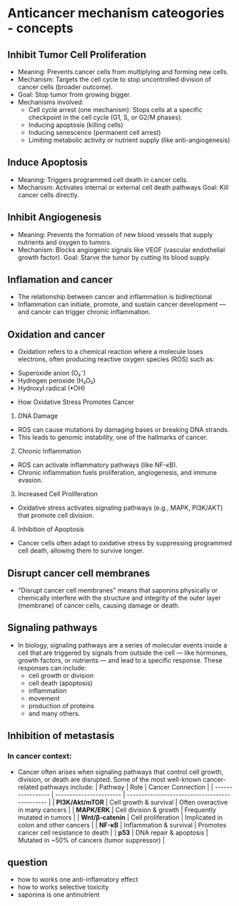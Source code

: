 # Anticancer mechanism cateogories - concepts 
## Inhibit Tumor Cell Proliferation
- Meaning: Prevents cancer cells from multiplying and forming new cells.
- Mechanism: Targets the cell cycle to stop uncontrolled division of cancer cells (broader outcome).
- Goal: Stop tumor from growing bigger.
- Mechanisms involved:
    - Cell cycle arrest (one mechanism): Stops cells at a specific checkpoint in the cell cycle (G1, S, or G2/M phases).
    - Inducing apoptosis (killing cells)
    - Inducing senescence (permanent cell arrest)
    - Limiting metabolic activity or nutrient supply (like anti-angiogenesis)

## Induce Apoptosis
- Meaning: Triggers programmed cell death in cancer cells.
- Mechanism: Activates internal or external cell death pathways
Goal: Kill cancer cells directly.

## Inhibit Angiogenesis
- Meaning: Prevents the formation of new blood vessels that supply nutrients and oxygen to tumors.
- Mechanism: Blocks angiogenic signals like VEGF (vascular endothelial growth factor).
Goal: Starve the tumor by cutting its blood supply.

## Inflamation and cancer 
- The relationship between cancer and inflammation is bidirectional
- Inflammation can initiate, promote, and sustain cancer development — and cancer can trigger chronic inflammation.

## Oxidation and cancer
* Oxidation refers to a chemical reaction where a molecule loses electrons, often producing reactive oxygen species (ROS) such as:
- Superoxide anion (O₂⁻)
- Hydrogen peroxide (H₂O₂)
- Hydroxyl radical (•OH)

* How Oxidative Stress Promotes Cancer
1. DNA Damage
- ROS can cause mutations by damaging bases or breaking DNA strands.
- This leads to genomic instability, one of the hallmarks of cancer.

2. Chronic Inflammation
- ROS can activate inflammatory pathways (like NF-κB).
- Chronic inflammation fuels proliferation, angiogenesis, and immune evasion.

3. Increased Cell Proliferation
- Oxidative stress activates signaling pathways (e.g., MAPK, PI3K/AKT) that promote cell division.
4. Inhibition of Apoptosis
- Cancer cells often adapt to oxidative stress by suppressing programmed cell death, allowing them to survive longer.

## Disrupt cancer cell membranes
- "Disrupt cancer cell membranes" means that saponins physically or chemically interfere with the structure and integrity of the outer layer (membrane) of cancer cells, causing damage or death.

## Signaling pathways
- In biology, signaling pathways are a series of molecular events inside a cell that are triggered by signals from outside the cell — like hormones, growth factors, or nutrients — and lead to a specific response. These responses can include:
    - cell growth or division
    - cell death (apoptosis)
    - inflammation
    - movement
    - production of proteins
    - and many others.

## Inhibition of metastasis

### In cancer context:
- Cancer often arises when signaling pathways that control cell growth, division, or death are disrupted. Some of the most well-known cancer-related pathways include:
| Pathway           | Role                    | Cancer Connection                              |
| ----------------- | ----------------------- | ---------------------------------------------- |
| **PI3K/Akt/mTOR** | Cell growth & survival  | Often overactive in many cancers               |
| **MAPK/ERK**      | Cell division & growth  | Frequently mutated in tumors                   |
| **Wnt/β-catenin** | Cell proliferation      | Implicated in colon and other cancers          |
| **NF-κB**         | Inflammation & survival | Promotes cancer cell resistance to death       |
| **p53**           | DNA repair & apoptosis  | Mutated in \~50% of cancers (tumor suppressor) |


## question 
- how to works one anti-inflamatory effect
- how to works selective toxicity
- saponina is one antinutrient

